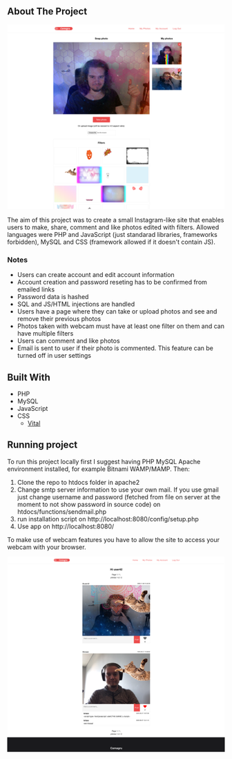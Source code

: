 # <!-- ABOUT THE PROJECT -->
## About The Project

![Screenshot1](https://github.com/rasmusjaa/camagru/blob/master/cam-screenshot.png)

The aim of this project was to create a small Instagram-like site that enables users to make, share, comment and like photos edited with filters. Allowed languages were PHP and JavaScript (just standarad libraries, frameworks forbidden), MySQL and CSS (framework allowed if it doesn't contain JS).

### Notes
* Users can create account and edit account information
* Account creation and password reseting has to be confirmed from emailed links
* Password data is hashed
* SQL and JS/HTML injections are handled
* Users have a page where they can take or upload photos and see and remove their previous photos
* Photos taken with webcam must have at least one filter on them and can have multiple filters
* Users can comment and like photos
* Email is sent to user if their photo is commented. This feature can be turned off in user settings

## Built With
* PHP
* MySQL
* JavaScript
* CSS 
  * [Vital](https://vitalcss.com/)

## Running project

To run this project locally first I suggest having PHP MySQL Apache environment installed, for example Bitnami WAMP/MAMP. Then:
1. Clone the repo to htdocs folder in apache2
2. Change smtp server information to use your own mail. If you use gmail just change username and password (fetched from file on server at the moment to not show password in source code) on htdocs/functions/sendmail.php
3. run installation script on http://localhost:8080/config/setup.php
4. Use app on http://localhost:8080/

To make use of webcam features you have to allow the site to access your webcam with your browser.

![Screenshot2](https://github.com/rasmusjaa/camagru/blob/master/front-screenshot.png)
